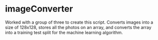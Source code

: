 # imageConverter
Worked with a group of three to create this script. Converts images into a size of 128x128, stores all the photos on an array, and converts the array into a training test split for the machine learning algorithm.

